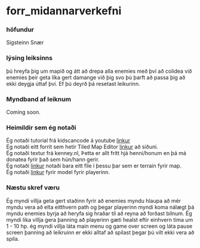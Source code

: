 # forr_midannarverkefni

### höfundur
Sigsteinn Snær

### lýsing leiksinns
þú hreyfa þig um mapið og átt að drepa alla enemies með því að colidea við enemies þeir geta líka gert damange við þig svo þú þarft að passa þig að ekki deygja úttaf því. Ef þú deyrð þá resetast leikurinn.

### Myndband af leiknum
Coming soon.

### Heimildir sem ég notaði
Ég notaði tutorial frá kidscancode á youtube [linkur](https://www.youtube.com/playlist?list=PLsk-HSGFjnaGQq7ybM8Lgkh5EMxUWPm2i)           
Ég notaði eitt forrit sem hetir Tiled Map Editor [linkur](https://www.mapeditor.org/) að síðuni.                                           
Ég notaði textur frá kenney.nl, Þetta er allt frítt hjá henni/honum en þá má donatea fyrir það sem hún/hann gerir.                         
Ég notaði [linkur](https://kenney.nl/assets/topdown-shooter) notaði bara eitt file í þessu þar sem er terrain fyrir map.                   
Ég notaði [linkur](https://kenney.nl/assets/racing-pack) fyrir model fyrir playerinn.                                                    

### Næstu skref væru
Ég  myndi villja geta gert staðinn fyrir að enemies myndu hlaupa að mér myndu vera að elta eitthvern path og þegar playerinn myndi koma nálægt þá myndu enemies byrja að heryfa sig hraðar til að reyna að forðast bílnum. Ég myndi lika villja gera þanning að playerinn gæti healst eftir einhvern tima um 1 - 10 hp. ég myndi villja láta main menu og game over screen og láta pause screen þanning að leikruinn er ekki alltaf að spilast þegar þú vilt ekki vera að spila.
